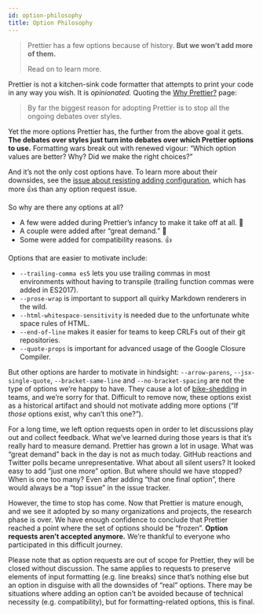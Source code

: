 ```yaml
---
id: option-philosophy
title: Option Philosophy
---
```


> Prettier has a few options because of history. **But we won’t add more of them.**
>
> Read on to learn more.

Prettier is not a kitchen-sink code formatter that attempts to print your code in any way you wish. It is _opinionated._ Quoting the [Why Prettier?](why-prettier.md) page:

> By far the biggest reason for adopting Prettier is to stop all the ongoing debates over styles.

Yet the more options Prettier has, the further from the above goal it gets. **The debates over styles just turn into debates over which Prettier options to use.** Formatting wars break out with renewed vigour: “Which option values are better? Why? Did we make the right choices?”

And it’s not the only cost options have. To learn more about their downsides, see the [issue about resisting adding configuration](https://github.com/prettier/prettier/issues/40), which has more 👍s than any option request issue.

So why are there any options at all?

- A few were added during Prettier’s infancy to make it take off at all. 🚀
- A couple were added after “great demand.” 🤔
- Some were added for compatibility reasons. 👍

Options that are easier to motivate include:

- `--trailing-comma es5` lets you use trailing commas in most environments without having to transpile (trailing function commas were added in ES2017).
- `--prose-wrap` is important to support all quirky Markdown renderers in the wild.
- `--html-whitespace-sensitivity` is needed due to the unfortunate white space rules of HTML.
- `--end-of-line` makes it easier for teams to keep CRLFs out of their git repositories.
- `--quote-props` is important for advanced usage of the Google Closure Compiler.

But other options are harder to motivate in hindsight: `--arrow-parens`, `--jsx-single-quote`, `--bracket-same-line` and `--no-bracket-spacing` are not the type of options we’re happy to have. They cause a lot of [bike-shedding](https://en.wikipedia.org/wiki/Law_of_triviality) in teams, and we’re sorry for that. Difficult to remove now, these options exist as a historical artifact and should not motivate adding more options (“If _those_ options exist, why can’t this one?”).

For a long time, we left option requests open in order to let discussions play out and collect feedback. What we’ve learned during those years is that it’s really hard to measure demand. Prettier has grown a lot in usage. What was “great demand” back in the day is not as much today. GitHub reactions and Twitter polls became unrepresentative. What about all silent users? It looked easy to add “just one more” option. But where should we have stopped? When is one too many? Even after adding “that one final option”, there would always be a “top issue” in the issue tracker.

However, the time to stop has come. Now that Prettier is mature enough, and we see it adopted by so many organizations and projects, the research phase is over. We have enough confidence to conclude that Prettier reached a point where the set of options should be “frozen”. **Option requests aren’t accepted anymore.** We’re thankful to everyone who participated in this difficult journey.

Please note that as option requests are out of scope for Prettier, they will be closed without discussion. The same applies to requests to preserve elements of input formatting (e.g. line breaks) since that’s nothing else but an option in disguise with all the downsides of “real” options. There may be situations where adding an option can’t be avoided because of technical necessity (e.g. compatibility), but for formatting-related options, this is final.
